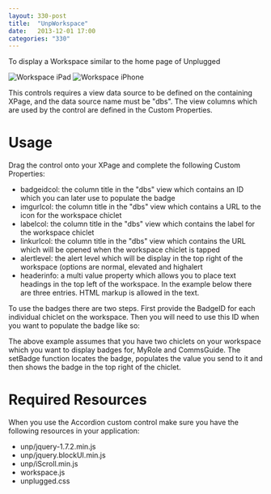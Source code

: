```yaml
---
layout: 330-post
title:  "UnpWorkspace"
date:   2013-12-01 17:00
categories: "330"
---
```


To display a Workspace similar to the home page of Unplugged

![Workspace iPad](http://teamstudio.s3.amazonaws.com/images/workspace-ipad.png)
![Workspace iPhone](http://teamstudio.s3.amazonaws.com/images/workspace-iphone.png)

This controls requires a view data source to be defined on the containing XPage, and the data source name must be "dbs". The view columns which are used by the control are defined in the Custom Properties.

# Usage

Drag the control onto your XPage and complete the following Custom Properties:

* badgeidcol: the column title in the "dbs" view which contains an ID which you can later use to populate the badge
* imgurlcol: the column title in the "dbs" view which contains a URL to the icon for the workspace chiclet
* labelcol: the column title in the "dbs" view which contains the label for the workspace chiclet
* linkurlcol: the column title in the "dbs" view which contains the URL which will be opened when the workspace chiclet is tapped
* alertlevel: the alert level which will be display in the top right of the workspace (options are normal, elevated and highalert
* headerinfo: a multi value property which allows you to place text headings in the top left of the workspace. In the example below there are three entries. HTML markup is allowed in the text.

<script src="https://gist.github.com/whitemx/7528028.js"></script>

To use the badges there are two steps. First provide the BadgeID for each individual chiclet on the workspace. Then you will need to use this ID when you want to populate the badge like so:

<script src="https://gist.github.com/whitemx/7528042.js"></script>

The above example assumes that you have two chiclets on your workspace which you want to display badges for, MyRole and CommsGuide. The setBadge function locates the badge, populates the value you send to it and then shows the badge in the top right of the chiclet.

# Required Resources
When you use the Accordion custom control make sure you have the following resources in your application:

* unp/jquery-1.7.2.min.js
* unp/jquery.blockUI.min.js
* unp/iScroll.min.js
* workspace.js
* unplugged.css